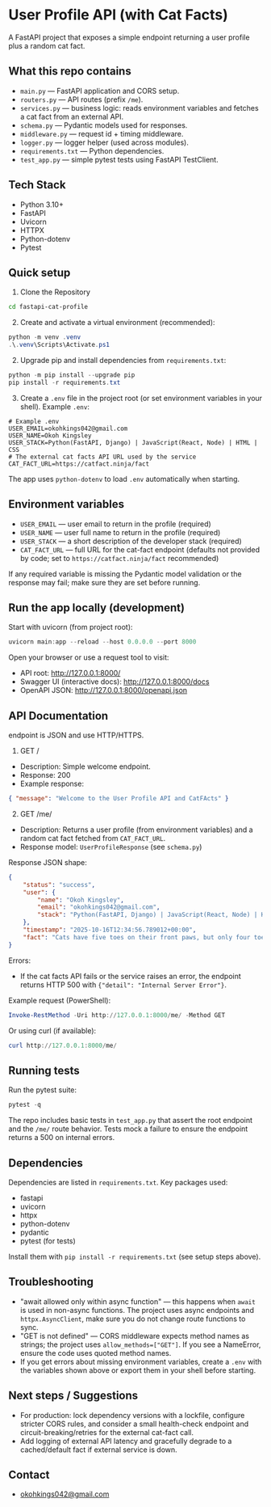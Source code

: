 # User Profile API (with Cat Facts)

A FastAPI project that exposes a simple endpoint returning a user profile plus a random cat fact.

## What this repo contains

- `main.py` — FastAPI application and CORS setup.
- `routers.py` — API routes (prefix `/me`).
- `services.py` — business logic: reads environment variables and fetches a cat fact from an external API.
- `schema.py` — Pydantic models used for responses.
- `middleware.py` — request id + timing middleware.
- `logger.py` — logger helper (used across modules).
- `requirements.txt` — Python dependencies.
- `test_app.py` — simple pytest tests using FastAPI TestClient.

## Tech Stack
- Python 3.10+
- FastAPI
- Uvicorn
- HTTPX
- Python-dotenv
- Pytest

## Quick setup 
1. Clone the Repository
``` bash git clone https://github.com/yourusername/fastapi-cat-profile.git
cd fastapi-cat-profile 
```
2. Create and activate a virtual environment (recommended):

```powershell
python -m venv .venv
.\.venv\Scripts\Activate.ps1
```

2. Upgrade pip and install dependencies from `requirements.txt`:

```powershell
python -m pip install --upgrade pip
pip install -r requirements.txt
```

3. Create a `.env` file in the project root (or set environment variables in your shell). Example `.env`:

```text
# Example .env
USER_EMAIL=okohkings042@gmail.com
USER_NAME=Okoh Kingsley
USER_STACK=Python(FastAPI, Django) | JavaScript(React, Node) | HTML | CSS
# The external cat facts API URL used by the service
CAT_FACT_URL=https://catfact.ninja/fact
```

The app uses `python-dotenv` to load `.env` automatically when starting.

## Environment variables

- `USER_EMAIL` — user email to return in the profile (required)
- `USER_NAME` — user full name to return in the profile (required)
- `USER_STACK` — a short description of the developer stack (required)
- `CAT_FACT_URL` — full URL for the cat-fact endpoint (defaults not provided by code; set to `https://catfact.ninja/fact` recommended)

If any required variable is missing the Pydantic model validation or the response may fail; make sure they are set before running.

## Run the app locally (development)

Start with uvicorn (from project root):

```powershell
uvicorn main:app --reload --host 0.0.0.0 --port 8000
```

Open your browser or use a request tool to visit:

- API root: http://127.0.0.1:8000/
- Swagger UI (interactive docs): http://127.0.0.1:8000/docs
- OpenAPI JSON: http://127.0.0.1:8000/openapi.json

## API Documentation

endpoint is JSON and use HTTP/HTTPS.

1) GET /

- Description: Simple welcome endpoint.
- Response: 200
- Example response:

```json
{ "message": "Welcome to the User Profile API and CatFActs" }
```

2) GET /me/

- Description: Returns a user profile (from environment variables) and a random cat fact fetched from `CAT_FACT_URL`.
- Response model: `UserProfileResponse` (see `schema.py`)

Response JSON shape:

```json
{
	"status": "success",
	"user": {
		"name": "Okoh Kingsley",
		"email": "okohkings042@gmail.com",
		"stack": "Python(FastAPI, Django) | JavaScript(React, Node) | HTML | CSS"
	},
	"timestamp": "2025-10-16T12:34:56.789012+00:00",
	"fact": "Cats have five toes on their front paws, but only four toes on their back paws."
}
```

Errors:
- If the cat facts API fails or the service raises an error, the endpoint returns HTTP 500 with `{"detail": "Internal Server Error"}`.

Example request (PowerShell):

```powershell
Invoke-RestMethod -Uri http://127.0.0.1:8000/me/ -Method GET
```

Or using curl (if available):

```powershell
curl http://127.0.0.1:8000/me/
```

## Running tests

Run the pytest suite:

```powershell
pytest -q
```

The repo includes basic tests in `test_app.py` that assert the root endpoint and the `/me/` route behavior. Tests mock a failure to ensure the endpoint returns a 500 on internal errors.

## Dependencies

Dependencies are listed in `requirements.txt`. Key packages used:

- fastapi
- uvicorn
- httpx
- python-dotenv
- pydantic
- pytest (for tests)

Install them with `pip install -r requirements.txt` (see setup steps above).

## Troubleshooting

- "await allowed only within async function" — this happens when `await` is used in non-async functions. The project uses async endpoints and `httpx.AsyncClient`, make sure you do not change route functions to sync.
- "GET is not defined" — CORS middleware expects method names as strings; the project uses `allow_methods=["GET"]`. If you see a NameError, ensure the code uses quoted method names.
- If you get errors about missing environment variables, create a `.env` with the variables shown above or export them in your shell before starting.

## Next steps / Suggestions

- For production: lock dependency versions with a lockfile, configure stricter CORS rules, and consider a small health-check endpoint and circuit-breaking/retries for the external cat-fact call.
- Add logging of external API latency and gracefully degrade to a cached/default fact if external service is down.

## Contact
- okohkings042@gmail.com

